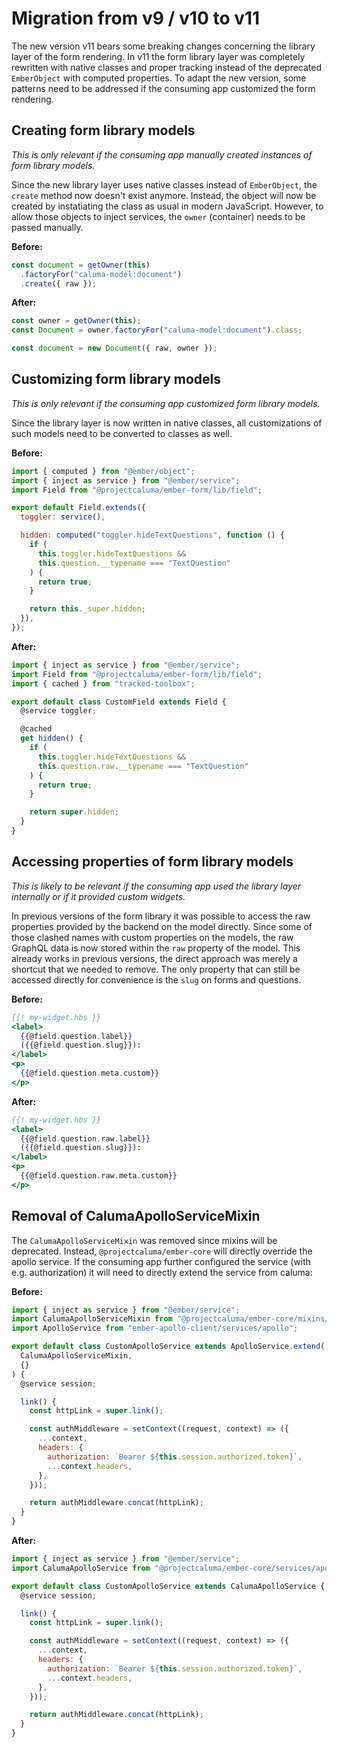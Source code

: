 # Migration from v9 / v10 to v11

The new version v11 bears some breaking changes concerning the library layer of
the form rendering. In v11 the form library layer was completely rewritten with
native classes and proper tracking instead of the deprecated `EmberObject` with
computed properties. To adapt the new version, some patterns need to be
addressed if the consuming app customized the form rendering.

## Creating form library models

_This is only relevant if the consuming app manually created instances of form
library models._

Since the new library layer uses native classes instead of `EmberObject`, the
`create` method now doesn't exist anymore. Instead, the object will now be
created by instatiating the class as usual in modern JavaScript. However, to
allow those objects to inject services, the `owner` (container) needs to be
passed manually.

**Before:**

```js
const document = getOwner(this)
  .factoryFor("caluma-model:document")
  .create({ raw });
```

**After:**

```js
const owner = getOwner(this);
const Document = owner.factoryFor("caluma-model:document").class;

const document = new Document({ raw, owner });
```

## Customizing form library models

_This is only relevant if the consuming app customized form library models._

Since the library layer is now written in native classes, all customizations of
such models need to be converted to classes as well.

**Before:**

```js
import { computed } from "@ember/object";
import { inject as service } from "@ember/service";
import Field from "@projectcaluma/ember-form/lib/field";

export default Field.extends({
  toggler: service(),

  hidden: computed("toggler.hideTextQuestions", function () {
    if (
      this.toggler.hideTextQuestions &&
      this.question.__typename === "TextQuestion"
    ) {
      return true;
    }

    return this._super.hidden;
  }),
});
```

**After:**

```js
import { inject as service } from "@ember/service";
import Field from "@projectcaluma/ember-form/lib/field";
import { cached } from "tracked-toolbox";

export default class CustomField extends Field {
  @service toggler;

  @cached
  get hidden() {
    if (
      this.toggler.hideTextQuestions &&
      this.question.raw.__typename === "TextQuestion"
    ) {
      return true;
    }

    return super.hidden;
  }
}
```

## Accessing properties of form library models

_This is likely to be relevant if the consuming app used the library layer
internally or if it provided custom widgets._

In previous versions of the form library it was possible to access the raw
properties provided by the backend on the model directly. Since some of those
clashed names with custom properties on the models, the raw GraphQL data is now
stored within the `raw` property of the model. This already works in previous
versions, the direct approach was merely a shortcut that we needed to remove.
The only property that can still be accessed directly for convenience is the
`slug` on forms and questions.

**Before:**

```hbs
{{! my-widget.hbs }}
<label>
  {{@field.question.label}}
  ({{@field.question.slug}}):
</label>
<p>
  {{@field.question.meta.custom}}
</p>
```

**After:**

```hbs
{{! my-widget.hbs }}
<label>
  {{@field.question.raw.label}}
  ({{@field.question.slug}}):
</label>
<p>
  {{@field.question.raw.meta.custom}}
</p>
```

## Removal of CalumaApolloServiceMixin

The `CalumaApolloServiceMixin` was removed since mixins will be deprecated.
Instead, `@projectcaluma/ember-core` will directly override the apollo service.
If the consuming app further configured the service (with e.g. authorization) it
will need to directly extend the service from caluma:

**Before:**

```js
import { inject as service } from "@ember/service";
import CalumaApolloServiceMixin from "@projectcaluma/ember-core/mixins/caluma-apollo-service-mixin";
import ApolloService from "ember-apollo-client/services/apollo";

export default class CustomApolloService extends ApolloService.extend(
  CalumaApolloServiceMixin,
  {}
) {
  @service session;

  link() {
    const httpLink = super.link();

    const authMiddleware = setContext((request, context) => ({
      ...context,
      headers: {
        authorization: `Bearer ${this.session.authorized.token}`,
        ...context.headers,
      },
    }));

    return authMiddleware.concat(httpLink);
  }
}
```

**After:**

```js
import { inject as service } from "@ember/service";
import CalumaApolloService from "@projectcaluma/ember-core/services/apollo";

export default class CustomApolloService extends CalumaApolloService {
  @service session;

  link() {
    const httpLink = super.link();

    const authMiddleware = setContext((request, context) => ({
      ...context,
      headers: {
        authorization: `Bearer ${this.session.authorized.token}`,
        ...context.headers,
      },
    }));

    return authMiddleware.concat(httpLink);
  }
}
```
